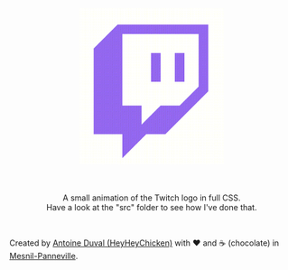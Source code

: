 <div align="center">

<img src="https://raw.githubusercontent.com/HeyHeyChicken/Twitch-logo/main/img.gif" width="256">
<br><br>
<br>

A small animation of the Twitch logo in full CSS.<br>
Have a look at the "src" folder to see how I've done that.<br>
</div>
<br>

Created by [Antoine Duval (HeyHeyChicken)](//antoine.cuffel.fr) with ❤ and ☕ (chocolate) in [Mesnil-Panneville](//en.wikipedia.org/wiki/Mesnil-Panneville).
